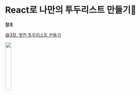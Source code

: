 # React로 나만의 투두리스트 만들기📑

**참조**

[😄3장. 멋진 투두리스트 만들기](https://react.vlpt.us/mashup-todolist/01-create-components.html)

<left><image src = "https://github.com/user-attachments/assets/6a77365d-fa0b-40b6-a902-c62c1eaad768" width="20%" height="20%"></left>


